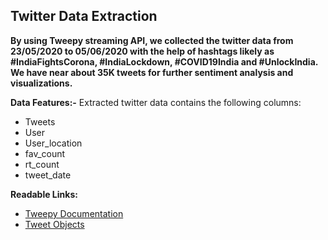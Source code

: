 ## Twitter Data Extraction

**By using Tweepy streaming API, we collected the twitter data from 23/05/2020 to 05/06/2020 with the help of hashtags likely as #IndiaFightsCorona, #IndiaLockdown, #COVID19India and #UnlockIndia.
We have near about 35K tweets for further sentiment analysis and visualizations.** 

**Data Features:-**
Extracted twitter data contains the following columns:
- Tweets 
- User  
- User_location
- fav_count
- rt_count
- tweet_date

**Readable Links:**
- [Tweepy Documentation](http://docs.tweepy.org/en/latest/)
- [Tweet Objects](https://developer.twitter.com/en/docs/tweets/data-dictionary/overview/intro-to-tweet-json)
